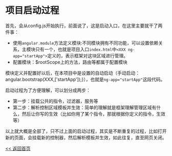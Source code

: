 项目启动过程
======================

首先，会从config.js开始执行，前面说了，这是启动入口，在这里主要就干了两件事：

- 使用```angular.module```方法定义模块:不同模块拥有不同功能，可以设置依赖关系，主模块只有一个，也就是项目入口```index.html```中```<XXX ng-app="startApp">```定义的，表示框架对这块区域进行管理。
- 配置模块：$rootScope上的方法，路由等都属于配置模块

模块定义并配置好以后，在本项目中是设置的自动启动（手动启动：angular.bootstrap(XXX,['startApp']);}），也就是```ng-app="startApp"```这段代码。

启动过程为了方便理解，可以划分成两步：

- 第一步：挂载公共的指令，过滤器，服务等
- 第二步：解析控制区域模板并生效：简单的理解就是框架理解管理区域有什么，然后让你写的生效（比如你用了某个指令，那就根据你定义的指令，生效等）

以上就大概是全部了，只不过上面的启动过程，其实是不断重复的过程，比如打开新的页面，会挂载新的控制器，然后解析模板并生效，如此往复，直至网页关闭。

[<< 返回首页](../README.md)
